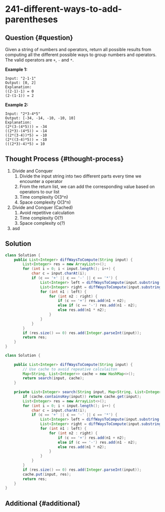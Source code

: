 # 241-different-ways-to-add-parentheses

## Question {#question}

Given a string of numbers and operators, return all possible results from computing all the different possible ways to group numbers and operators. The valid operators are `+`, `-` and `*`.

**Example 1:**

```text
Input: "2-1-1"
Output: [0, 2]
Explanation: 
((2-1)-1) = 0 
(2-(1-1)) = 2
```

**Example 2:**

```text
Input: "2*3-4*5"
Output: [-34, -14, -10, -10, 10]
Explanation: 
(2*(3-(4*5))) = -34 
((2*3)-(4*5)) = -14 
((2*(3-4))*5) = -10 
(2*((3-4)*5)) = -10 
(((2*3)-4)*5) = 10
```

## Thought Process {#thought-process}

1. Divide and Conquer
   1. Divide the input string into two different parts every time we encounter a operator
   2. From the return list, we can add the corresponding value based on operators to our list
   3. Time complexity O\(3^n\)
   4. Space complexity O\(3^n\)
2. Divide and Conquer \(Cached\)
   1. Avoid repetitive calculation
   2. Time complexity O\(?\)
   3. Space complexity o\(?\)
3. asd

## Solution

```java
class Solution {
    public List<Integer> diffWaysToCompute(String input) {
        List<Integer> res = new ArrayList<>();
        for (int i = 0; i < input.length(); i++) {
            char c = input.charAt(i);
            if (c == '+' || c == '-' || c == '*') {
                List<Integer> left = diffWaysToCompute(input.substring(0, i));
                List<Integer> right = diffWaysToCompute(input.substring(i + 1, input.length()));
                for (int n1 : left) {
                    for (int n2 : right) {
                        if (c == '+') res.add(n1 + n2);
                        else if (c == '-') res.add(n1 - n2);
                        else res.add(n1 * n2);
                    }
                }
            }
        }
        if (res.size() == 0) res.add(Integer.parseInt(input));
        return res;
    }
}
```

```java
class Solution {
    
    public List<Integer> diffWaysToCompute(String input) {
        // Use cache to avoid repeative calculaiton
        Map<String, List<Integer>> cache = new HashMap<>();
        return search(input, cache);
    }
    
    private List<Integer> search(String input, Map<String, List<Integer>> cache) {
        if (cache.containsKey(input)) return cache.get(input);
        List<Integer> res = new ArrayList<>();
        for (int i = 0; i < input.length(); i++) {
            char c = input.charAt(i);
            if (c == '+' || c == '-' || c == '*') {
                List<Integer> left = diffWaysToCompute(input.substring(0, i));
                List<Integer> right = diffWaysToCompute(input.substring(i + 1, input.length()));
                for (int n1 : left) {
                    for (int n2 : right) {
                        if (c == '+') res.add(n1 + n2);
                        else if (c == '-') res.add(n1 - n2);
                        else res.add(n1 * n2);
                    }
                }
            }
        }
        if (res.size() == 0) res.add(Integer.parseInt(input));
        cache.put(input, res);
        return res;
    }
}
```

## Additional {#additional}

